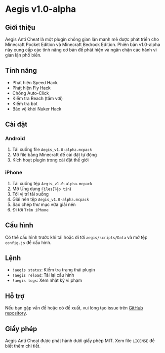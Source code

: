 # Aegis v1.0-alpha

## Giới thiệu
Aegis Anti Cheat là một plugin chống gian lận mạnh mẽ được phát triển cho Minecraft Pocket Edition và Minecraft Bedrock Edition. Phiên bản v1.0-alpha này cung cấp các tính năng cơ bản để phát hiện và ngăn chặn các hành vi gian lận phổ biến.

## Tính năng
- Phát hiện Speed Hack
- Phát hiện Fly Hack
- Chống Auto-Click
- Kiểm tra Reach (tầm với)
- Kiểm tra bot
- Bảo vệ khỏi Nuker Hack

## Cài đặt
### Android
1. Tải xuống file `Aegis_v1.0-alpha.mcpack`
2. Mở file bằng Minecraft để cài đặt tự động
3. Kích hoạt plugin trong cài đặt thế giới
### iPhone
1. Tải xuống tệp `Aegis_v1.0-alpha.mcpack`
2. Mở Ứng dụng `Files`(`Tệp tin`)
3. Tới vị trí tải xuống
4. Giải nén tệp `Aegis_v1.0-alpha.mcpack`
5. Sao chép thư mục vừa giải nén
6. Đi tới `Trên iPhone`

## Cấu hình
Có thể cấu hình trước khi tải hoặc đi tới `aegis/scripts/Data` và mở tệp `config.js` để cấu hình.

## Lệnh
- `!aegis status`: Kiểm tra trạng thái plugin
- `!aegis reload`: Tải lại cấu hình
- `!aegis logs`: Xem nhật ký vi phạm

## Hỗ trợ
Nếu bạn gặp vấn đề hoặc có đề xuất, vui lòng tạo issue trên [GitHub repository](https://github.com/NKPGAMER/Aegis).

## Giấy phép
Aegis Anti Cheat được phát hành dưới giấy phép MIT. Xem file `LICENSE` để biết thêm chi tiết.
